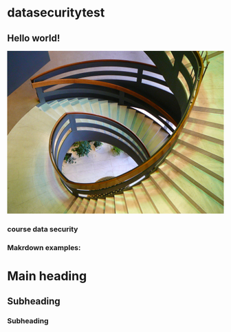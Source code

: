 # datasecuritytest

## Hello world! 

![alt text](https://github.com/tedar2/datasecuritytest/blob/b8f27a80724f96a56c37fbe2c1ee8632c37d6a0f/prague-conference-center-1056491.jpg)

### course data security

### Makrdown examples: 

# Main heading 

## Subheading

### Subheading
